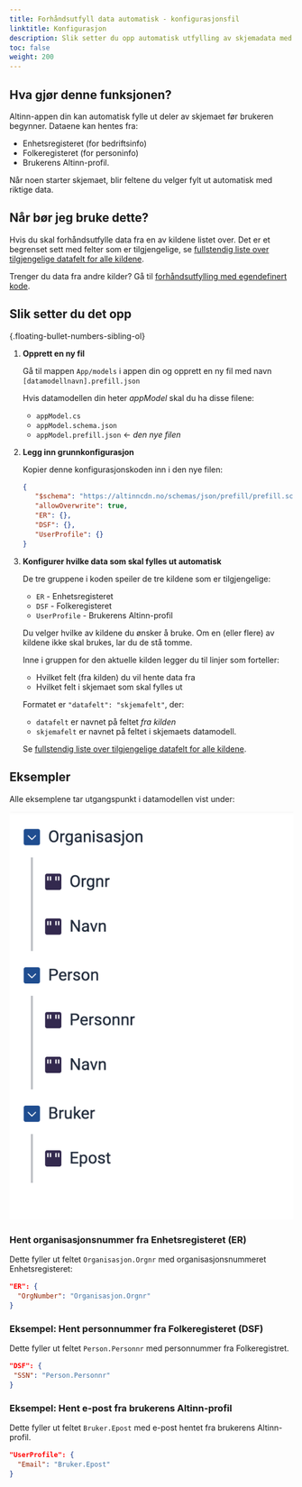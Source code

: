 ```yaml
---
title: Forhåndsutfyll data automatisk - konfigurasjonsfil
linktitle: Konfigurasjon
description: Slik setter du opp automatisk utfylling av skjemadata med konfigurasjonsfil.
toc: false
weight: 200
---
```


## Hva gjør denne funksjonen?
Altinn-appen din kan automatisk fylle ut deler av skjemaet før brukeren begynner. Dataene kan hentes fra:
- Enhetsregisteret (for bedriftsinfo)
- Folkeregisteret (for personinfo)
- Brukerens Altinn-profil.

Når noen starter skjemaet, blir feltene du velger fylt ut automatisk med riktige data.

## Når bør jeg bruke dette?
Hvis du skal forhåndsutfylle data fra en av kildene listet over. Det er et begrenset sett med felter som er tilgjengelige,
se [fullstendig liste over tilgjengelige datafelt for alle kildene](../../../../reference/data/prefill).

Trenger du data fra andre kilder? Gå til [forhåndsutfylling med egendefinert kode](../custom/).

## Slik setter du det opp
{.floating-bullet-numbers-sibling-ol}

1. **Opprett en ny fil**

   Gå til mappen  `App/models` i appen din og opprett en ny fil med navn `[datamodellnavn].prefill.json`

   Hvis datamodellen din heter _appModel_ skal du ha disse filene:
   - `appModel.cs` 
   - `appModel.schema.json` 
   - `appModel.prefill.json`  &larr; *den nye filen*

2. **Legg inn grunnkonfigurasjon**

   Kopier denne konfigurasjonskoden inn i den nye filen:

   ```json
   {
      "$schema": "https://altinncdn.no/schemas/json/prefill/prefill.schema.v1.json",
      "allowOverwrite": true,
      "ER": {},
      "DSF": {},
      "UserProfile": {}
   }
   ```

3. **Konfigurer hvilke data som skal fylles ut automatisk**

   De tre gruppene i koden speiler de tre kildene som er tilgjengelige:
   - `ER` - Enhetsregisteret
   - `DSF` - Folkeregisteret
   - `UserProfile` - Brukerens Altinn-profil

   Du velger hvilke av kildene du ønsker å bruke. Om en (eller flere) av kildene ikke skal brukes, lar du de stå tomme.

   Inne i gruppen for den aktuelle kilden legger du til linjer som forteller:
   - Hvilket felt (fra kilden) du vil hente data fra
   - Hvilket felt i skjemaet som skal fylles ut

   Formatet er `"datafelt": "skjemafelt"`, der:
   - `datafelt` er navnet på feltet _fra kilden_
   - `skjemafelt` er navnet på feltet i skjemaets datamodell.

   Se [fullstendig liste over tilgjengelige datafelt for alle kildene](../../../../reference/data/prefill).

## Eksempler

Alle eksemplene tar utgangspunkt i datamodellen vist under:

![Datamodell for skjema](exampleModel.png "Datamodell for skjema")

### Hent organisasjonsnummer fra Enhetsregisteret (ER)

Dette fyller ut feltet `Organisasjon.Orgnr` med organisasjonsnummeret 
Enhetsregisteret:

```json
"ER": {
  "OrgNumber": "Organisasjon.Orgnr"
}
```

### Eksempel: Hent personnummer fra Folkeregisteret (DSF)

Dette fyller ut feltet `Person.Personnr` med personnummer fra Folkeregistret.

 ```json
"DSF": {
  "SSN": "Person.Personnr"
}
```

### Eksempel: Hent e-post fra brukerens Altinn-profil

Dette fyller ut feltet `Bruker.Epost` med e-post hentet fra brukerens Altinn-profil.

```json
"UserProfile": {
  "Email": "Bruker.Epost"
}
```
